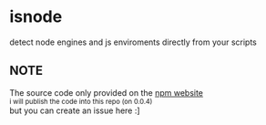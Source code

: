 # isnode
detect node engines and js enviroments directly from your scripts
## NOTE
The source code only provided on the [npm website](https://www.npmjs.com/package/@daxplrer/isnode?activeTab=code)
</br>
<sup>i will publish the code into this repo (on 0.0.4)</sup>
</br>
but you can create an issue here :]
